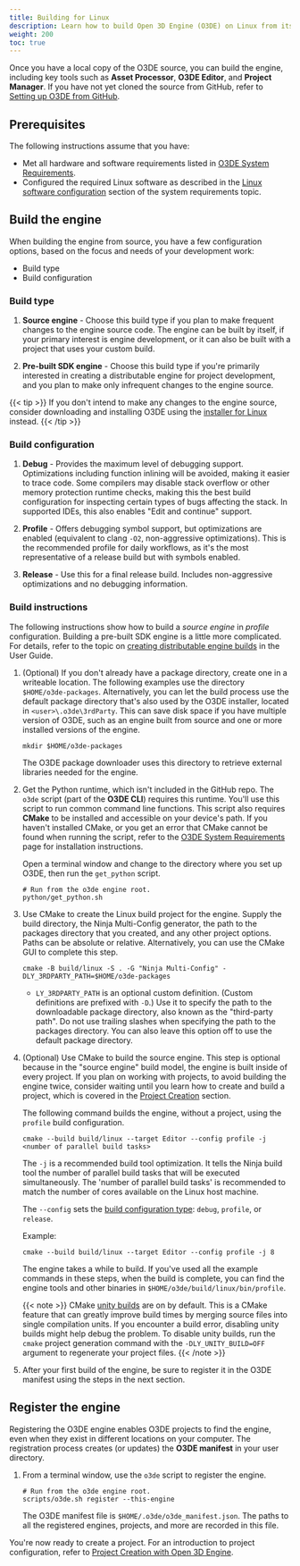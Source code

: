 ```yaml
---
title: Building for Linux
description: Learn how to build Open 3D Engine (O3DE) on Linux from its GitHub source.
weight: 200
toc: true
---
```


Once you have a local copy of the O3DE source, you can build the engine, including key tools such as **Asset Processor**, **O3DE Editor**, and **Project Manager**. If you have not yet cloned the source from GitHub, refer to [Setting up O3DE from GitHub](../setup-from-github).

## Prerequisites

The following instructions assume that you have:

* Met all hardware and software requirements listed in [O3DE System Requirements](/docs/welcome-guide/requirements).
* Configured the required Linux software as described in the [Linux software configuration](/docs/welcome-guide/requirements/#linux) section of the system requirements topic.

## Build the engine

When building the engine from source, you have a few configuration options, based on the focus and needs of your development work:

* Build type
* Build configuration

### Build type

1. **Source engine** - Choose this build type if you plan to make frequent changes to the engine source code. The engine can be built by itself, if your primary interest is engine development, or it can also be built with a project that uses your custom build.

1. **Pre-built SDK engine** - Choose this build type if you're primarily interested in creating a distributable engine for project development, and you plan to make only infrequent changes to the engine source.

{{< tip >}}
If you don't intend to make any changes to the engine source, consider downloading and installing O3DE using the [installer for Linux](/docs/welcome-guide/setup/installing-linux/) instead.
{{< /tip >}}

### Build configuration

1. **Debug** - Provides the maximum level of debugging support. Optimizations including function inlining will be avoided, making it easier to trace code. Some compilers may disable stack overflow or other memory protection runtime checks, making this the best build configuration for inspecting certain types of bugs affecting the stack. In supported IDEs, this also enables "Edit and continue" support.

1. **Profile** - Offers debugging symbol support, but optimizations are enabled (equivalent to clang `-O2`, non-aggressive optimizations). This is the recommended profile for daily workflows, as it's the most representative of a release build but with symbols enabled.

1. **Release** - Use this for a final release build. Includes non-aggressive optimizations and no debugging information.

### Build instructions

The following instructions show how to build a *source engine* in *profile* configuration. Building a pre-built SDK engine is a little more complicated. For details, refer to the topic on [creating distributable engine builds](/docs/user-guide/build/distributable-engine) in the User Guide.

1. (Optional) If you don't already have a package directory, create one in a writeable location. The following examples use the directory `$HOME/o3de-packages`. Alternatively, you can let the build process use the default package directory that's also used by the O3DE installer, located in `<user>\.o3de\3rdParty`. This can save disk space if you have multiple version of O3DE, such as an engine built from source and one or more installed versions of the engine.

    ```shell
    mkdir $HOME/o3de-packages
    ```

    The O3DE package downloader uses this directory to retrieve external libraries needed for the engine.

1. Get the Python runtime, which isn't included in the GitHub repo. The `o3de` script (part of the **O3DE CLI**) requires this runtime. You'll use this script to run common command line functions. This script also requires **CMake** to be installed and accessible on your device's path. If you haven't installed CMake, or you get an error that CMake cannot be found when running the script, refer to the [O3DE System Requirements](/docs/welcome-guide/requirements) page for installation instructions.

    Open a terminal window and change to the directory where you set up O3DE, then run the `get_python` script.

    ```shell
    # Run from the o3de engine root.
    python/get_python.sh
    ```

1. Use CMake to create the Linux build project for the engine. Supply the build directory, the Ninja Multi-Config generator, the path to the packages directory that you created, and any other project options. Paths can be absolute or relative. Alternatively, you can use the CMake GUI to complete this step.

    ```shell
    cmake -B build/linux -S . -G "Ninja Multi-Config" -DLY_3RDPARTY_PATH=$HOME/o3de-packages
    ```

    * `LY_3RDPARTY_PATH` is an optional custom definition. (Custom definitions are prefixed with `-D`.) Use it to specify the path to the downloadable package directory, also known as the "third-party path". Do not use trailing slashes when specifying the path to the packages directory. You can also leave this option off to use the default package directory.

1. (Optional) Use CMake to build the source engine. This step is optional because in the "source engine" build model, the engine is built inside of every project. If you plan on working with projects, to avoid building the engine twice, consider waiting until you learn how to create and build a project,  which is covered in the [Project Creation](/docs/welcome-guide/create/) section.

    The following command builds the engine, without a project, using the `profile` build configuration.

    ```shell
    cmake --build build/linux --target Editor --config profile -j <number of parallel build tasks>
    ```

    The `-j` is a recommended build tool optimization. It tells the Ninja build tool the number of parallel build tasks that will be executed simultaneously. The 'number of parallel build tasks' is recommended to match the number of cores available on the Linux host machine.

    The `--config` sets the [build configuration type](/docs/user-guide/build/configure-and-build.md#generated-build-configurations): `debug`, `profile`, or `release`.

    Example:

    ```shell
    cmake --build build/linux --target Editor --config profile -j 8
    ```

    The engine takes a while to build. If you've used all the example commands in these steps, when the build is complete, you can find the engine tools and other binaries in `$HOME/o3de/build/linux/bin/profile`.

    {{< note >}}
CMake [unity builds](https://cmake.org/cmake/help/latest/prop_tgt/UNITY_BUILD.html) are on by default. This is a CMake feature that can greatly improve build times by merging source files into single compilation units. If you encounter a build error, disabling unity builds might help debug the problem. To disable unity builds, run the `cmake` project generation command with the `-DLY_UNITY_BUILD=OFF` argument to regenerate your project files.
    {{< /note >}}

1. After your first build of the engine, be sure to register it in the O3DE manifest using the steps in the next section.

## Register the engine

Registering the O3DE engine enables O3DE projects to find the engine, even when they exist in different locations on your computer. The registration process creates (or updates) the **O3DE manifest** in your user directory.

1. From a terminal window, use the `o3de` script to register the engine.

    ```shell
    # Run from the o3de engine root.
    scripts/o3de.sh register --this-engine
    ```

    The O3DE manifest file is `$HOME/.o3de/o3de_manifest.json`. The paths to all the registered engines, projects, and more are recorded in this file.

You're now ready to create a project. For an introduction to project configuration, refer to [Project Creation with Open 3D Engine](/docs/welcome-guide/create).
